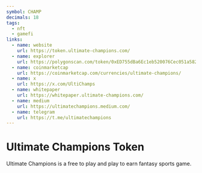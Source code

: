 ```yaml
---
symbol: CHAMP
decimals: 18
tags:
  - nft
  - gamefi
links:
  - name: website
    url: https://token.ultimate-champions.com/
  - name: explorer
    url: https://polygonscan.com/token/0xED755dBa6Ec1eb520076Cec051a582A6d81A8253
  - name: coinmarketcap
    url: https://coinmarketcap.com/currencies/ultimate-champions/
  - name: x
    url: https://x.com/UltiChamps
  - name: whitepaper
    url: https://whitepaper.ultimate-champions.com/
  - name: medium
    url: https://ultimatechampions.medium.com/
  - name: telegram
    url: https://t.me/ultimatechampions
---
```


# Ultimate Champions Token

Ultimate Champions is a free to play and play to earn fantasy sports game.
